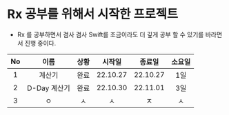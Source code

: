 # Rx 공부를 위해서 시작한 프로젝트

- Rx 를 공부하면서 겸사 겸사 Swift를 조금이라도 더 깊게 공부 할 수 있기를 바라면서 진행 중이다.

<div align=center>

|No|이름|상황|시작일|종료일|소요일|
|:-:|:-:|:-:|:-:|:-:|:-:|
|1|계산기|완료|22.10.27|22.10.27|1일|
|2|D-Day 계산기|완료|22.10.30|22.11.01|3일|
|3|ㅇ|ㅅ|ㅅ|ㅈ|ㅅ|

</div>

